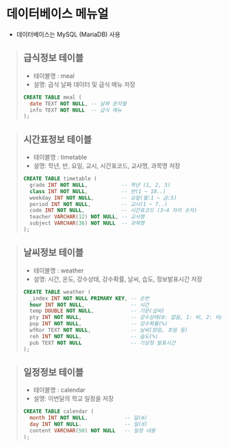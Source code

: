 # 데이터베이스 메뉴얼
* 데이터베이스는 MySQL (MariaDB) 사용
> ## 급식정보 테이블
> * 테이블명 : meal
> * 설명: 급식 날짜 데이터 및 급식 메뉴 저장
> ```sql
> CREATE TABLE meal (
>   date TEXT NOT NULL, -- 날짜 문자열
>   info TEXT NOT NULL  -- 급식 메뉴
> );
> ```

> ## 시간표정보 테이블
> * 테이블명 : timetable
> * 설명: 학년, 반, 요일, 교시, 시간표코드, 교사명, 과목명 저장
> ```sql
> CREATE TABLE timetable (
>   grade INT NOT NULL,           -- 학년 (1, 2, 3)
>   class INT NOT NULL,           -- 반(1 ~ 10..)
>   weekday INT NOT NULL,         -- 요일(월:1 ~ 금:5)
>   period INT NOT NULL,          -- 교시(1 ~ 7..)
>   code INT NOT NULL,            -- 시간표코드 (3~4 자리 숫자)
>   teacher VARCHAR(12) NOT NULL, -- 교사명
>   subject VARCHAR(36) NOT NULL  -- 과목명
> );
> ```

> ## 날씨정보 테이블
> * 테이블명 : weather
> * 설명: 시간, 온도, 강수상태, 강수확률, 날씨, 습도, 정보발표시간 저장
> ```sql
> CREATE TABLE weather (
>   _index INT NOT NULL PRIMARY KEY, -- 순번
>   hour INT NOT NULL,               -- 시간
>   temp DOUBLE NOT NULL,            -- 기온(섭씨)
>   pty INT NOT NULL,                -- 강수상태(0: 없음, 1: 비, 2: 비/눈, 3: 눈)
>   pop INT NOT NULL,                -- 강수확률(%)
>   wfKor TEXT NOT NULL,             -- 날씨(맑음, 흐림 등)
>   reh INT NOT NULL,                -- 습도(%)
>   pub TEXT NOT NULL                -- 기상청 발표시간
> );
> ```

> ## 일정정보 테이블
> * 테이블명 : calendar
> * 설명: 이번달의 학교 일정을 저장
> ```sql
> CREATE TABLE calendar (
>   month INT NOT NULL,            -- 달(m)
>   day INT NOT NULL.              -- 일(d)
>   content VARCHAR(50) NOT NULL   -- 일정 내용
> );
> ```